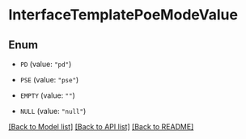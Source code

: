 # InterfaceTemplatePoeModeValue

## Enum


* `PD` (value: `"pd"`)

* `PSE` (value: `"pse"`)

* `EMPTY` (value: `""`)

* `NULL` (value: `"null"`)


[[Back to Model list]](../README.md#documentation-for-models) [[Back to API list]](../README.md#documentation-for-api-endpoints) [[Back to README]](../README.md)


